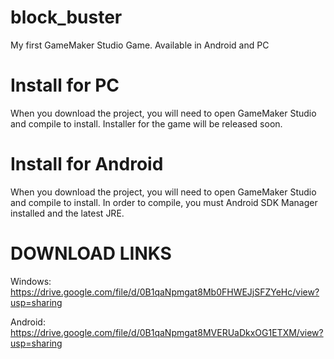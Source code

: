 # block_buster
My first GameMaker Studio Game. Available in Android and PC

# Install for PC
When you download the project, you will need to open GameMaker Studio and compile to install.
Installer for the game will be released soon.

# Install for Android
When you download the project, you will need to open GameMaker Studio and compile to install. In order to compile, you must 
Android SDK Manager installed and the latest JRE.

# DOWNLOAD LINKS
Windows:
  https://drive.google.com/file/d/0B1qaNpmgat8Mb0FHWEJjSFZYeHc/view?usp=sharing

Android:
  https://drive.google.com/file/d/0B1qaNpmgat8MVERUaDkxOG1ETXM/view?usp=sharing 
